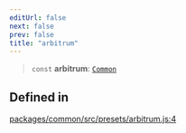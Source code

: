 ```yaml
---
editUrl: false
next: false
prev: false
title: "arbitrum"
---
```


> `const` **arbitrum**: [`Common`](/reference/tevm/common/type-aliases/common/)

## Defined in

[packages/common/src/presets/arbitrum.js:4](https://github.com/evmts/tevm-monorepo/blob/main/packages/common/src/presets/arbitrum.js#L4)
